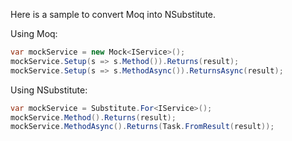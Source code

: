 Here is a sample to convert Moq into NSubstitute. 

Using Moq:
```csharp
var mockService = new Mock<IService>();
mockService.Setup(s => s.Method()).Returns(result);
mockService.Setup(s => s.MethodAsync()).ReturnsAsync(result);
```

Using NSubstitute:
```csharp
var mockService = Substitute.For<IService>();
mockService.Method().Returns(result);
mockService.MethodAsync().Returns(Task.FromResult(result));
```